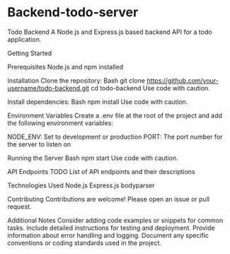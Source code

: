 # Backend-todo-server
Todo Backend
A Node.js and Express.js based backend API for a todo application.

Getting Started

Prerequisites
Node.js and npm  installed

Installation
Clone the repository:
Bash
git clone https://github.com/your-username/todo-backend.git
cd todo-backend
Use code with caution.

Install dependencies:
Bash
npm install
Use code with caution.

Environment Variables
Create a .env file at the root of the project and add the following environment variables:

NODE_ENV: Set to development or production
PORT: The port number for the server to listen on


Running the Server
Bash
npm start
Use code with caution.

API Endpoints
TODO
List of API endpoints and their descriptions

Technologies Used
Node.js
Express.js
bodyparser

Contributing
Contributions are welcome! Please open an issue or pull request.

 

Additional Notes
Consider adding code examples or snippets for common tasks.
Include detailed instructions for testing and deployment.
Provide information about error handling and logging.
Document any specific conventions or coding standards used in the project.

